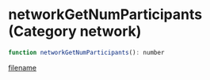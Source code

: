 # networkGetNumParticipants (Category network)

```js
function networkGetNumParticipants(): number
```

[filename](networkGetNumParticipants_m.md ':include')